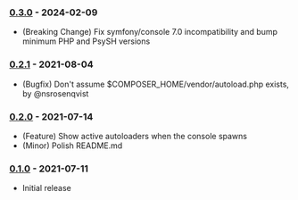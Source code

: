 ### [0.3.0] - 2024-02-09

  * (Breaking Change) Fix symfony/console 7.0 incompatibility and bump minimum PHP and PsySH versions

### [0.2.1] - 2021-08-04

  * (Bugfix) Don't assume $COMPOSER_HOME/vendor/autoload.php exists, by @nsrosenqvist

### [0.2.0] - 2021-07-14

  * (Feature) Show active autoloaders when the console spawns
  * (Minor) Polish README.md

### [0.1.0] - 2021-07-11

  * Initial release

[0.3.0]: https://github.com/1ma/composer-psysh/compare/v0.2.1...v0.3.0
[0.2.1]: https://github.com/1ma/composer-psysh/compare/v0.2.0...v0.2.1
[0.2.0]: https://github.com/1ma/composer-psysh/compare/v0.1.0...v0.2.0
[0.1.0]: https://github.com/1ma/composer-psysh/tree/b298fc33a0e2f879088f124b01501f5e022be9c4
